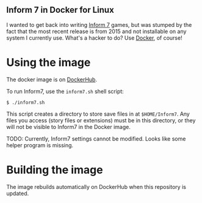 Inform 7 in Docker for Linux
----------------------------

I wanted to get back into writing [Inform 7](http://inform7.com) games, but was stumped by the fact that the most recent release is from 2015 and not installable on any system I currently use. What's a hacker to do?  Use [Docker](https://www.docker.com), of course!


Using the image
===============

The docker image is on [DockerHub](https://cloud.docker.com/repository/docker/katre/docker-inform).

To run Inform7, use the `inform7.sh` shell script:
```
$ ./inform7.sh
```

This script creates a directory to store save files in at `$HOME/Inform7`. Any files you access (story files or extensions) must be in this directory, or they will not be visible to Inform7 in the Docker image.

TODO: Currently, Inform7 settings cannot be modified. Looks like some helper program is missing.

Building the image
==================

The image rebuilds automatically on DockerHub when this repository is updated.

